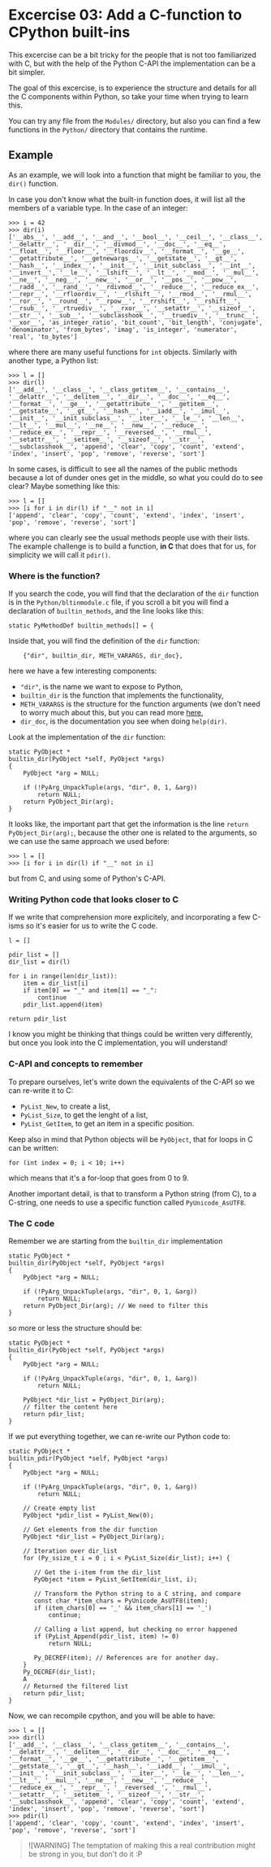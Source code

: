 # Excercise 03: Add a C-function to CPython built-ins

This excercise can be a bit tricky for the people that is not too familiarized
with C, but with the help of the Python C-API the implementation can be a bit
simpler.

The goal of this excercise, is to experience the structure and details for all
the C components within Python, so take your time when trying to learn this.

You can try any file from the `Modules/` directory, but also you can find
a few functions in the `Python/` directory that contains the runtime.

## Example

As an example, we will look into a function that might be familiar to you, the
`dir()` function.

In case you don't know what the built-in function does, it will list all the
members of a variable type. In the case of an integer:

```
>>> i = 42
>>> dir(i)
['__abs__', '__add__', '__and__', '__bool__', '__ceil__', '__class__', '__delattr__', '__dir__', '__divmod__', '__doc__', '__eq__', '__float__', '__floor__', '__floordiv__', '__format__', '__ge__', '__getattribute__', '__getnewargs__', '__getstate__', '__gt__', '__hash__', '__index__', '__init__', '__init_subclass__', '__int__', '__invert__', '__le__', '__lshift__', '__lt__', '__mod__', '__mul__', '__ne__', '__neg__', '__new__', '__or__', '__pos__', '__pow__', '__radd__', '__rand__', '__rdivmod__', '__reduce__', '__reduce_ex__', '__repr__', '__rfloordiv__', '__rlshift__', '__rmod__', '__rmul__', '__ror__', '__round__', '__rpow__', '__rrshift__', '__rshift__', '__rsub__', '__rtruediv__', '__rxor__', '__setattr__', '__sizeof__', '__str__', '__sub__', '__subclasshook__', '__truediv__', '__trunc__', '__xor__', 'as_integer_ratio', 'bit_count', 'bit_length', 'conjugate', 'denominator', 'from_bytes', 'imag', 'is_integer', 'numerator', 'real', 'to_bytes']
```
where there are many useful functions for `int` objects.
Similarly with another type, a Python list:

```
>>> l = []
>>> dir(l)
['__add__', '__class__', '__class_getitem__', '__contains__', '__delattr__', '__delitem__', '__dir__', '__doc__', '__eq__', '__format__', '__ge__', '__getattribute__', '__getitem__', '__getstate__', '__gt__', '__hash__', '__iadd__', '__imul__', '__init__', '__init_subclass__', '__iter__', '__le__', '__len__', '__lt__', '__mul__', '__ne__', '__new__', '__reduce__', '__reduce_ex__', '__repr__', '__reversed__', '__rmul__', '__setattr__', '__setitem__', '__sizeof__', '__str__', '__subclasshook__', 'append', 'clear', 'copy', 'count', 'extend', 'index', 'insert', 'pop', 'remove', 'reverse', 'sort']
```

In some cases, is difficult to see all the names of the public methods
because a lot of dunder ones get in the middle, so what you could do to see
clear? Maybe something like this:

```
>>> l = []
>>> [i for i in dir(l) if "__" not in i]
['append', 'clear', 'copy', 'count', 'extend', 'index', 'insert', 'pop', 'remove', 'reverse', 'sort']
```

where you can clearly see the usual methods people use with their lists.
The example challenge is to build a function, **in C** that does that for us,
for simplicity we will call it `pdir()`.

### Where is the function?

If you search the code, you will find that the declaration of the `dir`
function is in the `Python/bltinmodule.c` file, if you scroll a bit you will
find a declaration of `builtin_methods`, and the line looks like this:
```
static PyMethodDef builtin_methods[] = {
```

Inside that, you will find the definition of the `dir` function:
```
    {"dir", builtin_dir, METH_VARARGS, dir_doc},
```
here we have a few interesting components:

* `"dir"`, is the name we want to expose to Python,
* `builtin_dir` is the function that implements the functionality,
* `METH_VARARGS` is the structure for the function arguments (we don't need to
worry much about this, but you can read more
[here](https://docs.python.org/3/c-api/structures.html#c.METH_VARARGS),
* `dir_doc`, is the documentation you see when doing `help(dir)`.

Look at the implementation of the `dir` function:
```
static PyObject *
builtin_dir(PyObject *self, PyObject *args)
{
    PyObject *arg = NULL;

    if (!PyArg_UnpackTuple(args, "dir", 0, 1, &arg))
        return NULL;
    return PyObject_Dir(arg);
}
```

It looks like, the important part that get the information
is the line `return PyObject_Dir(arg);`, because the other one is related to
the arguments, so we can use the same approach we used before:

```
>>> l = []
>>> [i for i in dir(l) if "__" not in i]
```
but from C, and using some of Python's C-API.

### Writing Python code that looks closer to C

If we write that comprehension more explicitely, and incorporating
a few C-isms so it's easier for us to write the C code.

```
l = []

pdir_list = []
dir_list = dir(l)

for i in range(len(dir_list)):
    item = dir_list[i]
    if item[0] == "_" and item[1] == "_":
        continue
    pdir_list.append(item)

return pdir_list
```
I know you might be thinking that things could be written very differently, but
once you look into the C implementation, you will understand!

### C-API and concepts to remember

To prepare ourselves, let's write down the equivalents of the C-API
so we can re-write it to C:

* `PyList_New`, to create a list,
* `PyList_Size`, to get the lenght of a list,
* `PyList_GetItem`, to get an item in a specific position.

Keep also in mind that Python objects will be `PyObject`,
that for loops in C can be written:
```
for (int index = 0; i < 10; i++)
```
which means that it's a for-loop that goes from 0 to 9.

Another important detail, is that to transform a Python string (from C),
to a C-string, one needs to use a specific function called `PyUnicode_AsUTF8`.

### The C code

Remember we are starting from the `builtin_dir` implementation

```
static PyObject *
builtin_dir(PyObject *self, PyObject *args)
{
    PyObject *arg = NULL;

    if (!PyArg_UnpackTuple(args, "dir", 0, 1, &arg))
        return NULL;
    return PyObject_Dir(arg); // We need to filter this
}
```

so more or less the structure should be:

```
static PyObject *
builtin_dir(PyObject *self, PyObject *args)
{
    PyObject *arg = NULL;

    if (!PyArg_UnpackTuple(args, "dir", 0, 1, &arg))
        return NULL;

    PyObject *dir_list = PyObject_Dir(arg);
    // filter the content here
    return pdir_list;
}
```

If we put everything together, we can re-write our Python code to:


```
static PyObject *
builtin_pdir(PyObject *self, PyObject *args)
{
    PyObject *arg = NULL;

    if (!PyArg_UnpackTuple(args, "dir", 0, 1, &arg))
        return NULL;

    // Create empty list
    PyObject *pdir_list = PyList_New(0);

    // Get elements from the dir function
    PyObject *dir_list = PyObject_Dir(arg);

    // Iteration over dir_list
    for (Py_ssize_t i = 0 ; i < PyList_Size(dir_list); i++) {

       // Get the i-item from the dir_list
       PyObject *item = PyList_GetItem(dir_list, i);

       // Transform the Python string to a C string, and compare
       const char *item_chars = PyUnicode_AsUTF8(item);
       if (item_chars[0] == '_' && item_chars[1] == '_')
           continue;

       // Calling a list append, but checking no error happened
       if (PyList_Append(pdir_list, item) != 0)
           return NULL;

       Py_DECREF(item); // References are for another day.
    }
    Py_DECREF(dir_list);
    A
    // Returned the filtered list
    return pdir_list;
}
```

Now, we can recompile cpython, and you will be able to have:

```
>>> l = []
>>> dir(l)
['__add__', '__class__', '__class_getitem__', '__contains__', '__delattr__', '__delitem__', '__dir__', '__doc__', '__eq__', '__format__', '__ge__', '__getattribute__', '__getitem__', '__getstate__', '__gt__', '__hash__', '__iadd__', '__imul__', '__init__', '__init_subclass__', '__iter__', '__le__', '__len__', '__lt__', '__mul__', '__ne__', '__new__', '__reduce__', '__reduce_ex__', '__repr__', '__reversed__', '__rmul__', '__setattr__', '__setitem__', '__sizeof__', '__str__', '__subclasshook__', 'append', 'clear', 'copy', 'count', 'extend', 'index', 'insert', 'pop', 'remove', 'reverse', 'sort']
>>> pdir(l)
['append', 'clear', 'copy', 'count', 'extend', 'index', 'insert', 'pop', 'remove', 'reverse', 'sort']
```

> ![WARNING]
> The temptation of making this a real contribution might be strong in you,
> but don't do it :P
